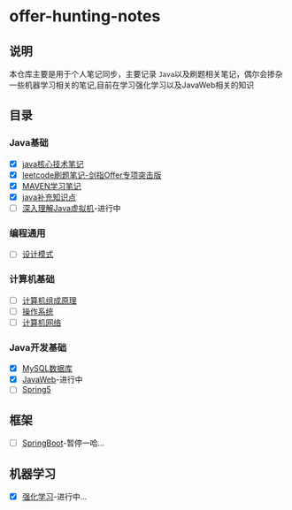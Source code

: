 # offer-hunting-notes

## 说明

本仓库主要是用于个人笔记同步，主要记录 `Java`以及刷题相关笔记，偶尔会掺杂一些机器学习相关的笔记,目前在学习强化学习以及JavaWeb相关的知识

## 目录

### Java基础

- [x] [java核心技术笔记](java核心技术笔记/README.md)
- [x] [leetcode刷题笔记-剑指Offer专项突击版](leetcode/README.md)
- [x] [MAVEN学习笔记](maven/README.md)
- [x] [java补充知识点](java补充知识点/README.md)
- [ ] [深入理解Java虚拟机](深入理解Java虚拟机/README.md)-进行中

### 编程通用

- [ ] [设计模式](设计模式/README.md)

### 计算机基础

- [ ] [计算机组成原理](计算机组成原理/README.md)
- [ ] [操作系统](操作系统/README.md)
- [ ] [计算机网络](计算机网络/README.md)

### Java开发基础

- [X] [MySQL数据库](数据库/MySQL/README.md)
- [x] [JavaWeb](JavaWeb/README.md)-进行中
- [ ] [Spring5](Spring5/README.md)

## 框架

- [ ] [SpringBoot](springboot/README.md)-暂停一哈…

## 机器学习

- [x] [强化学习](machineLearning/reinforcementLearning/REAMDE.md)-进行中…
